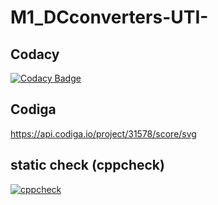 # M1_DCconverters-UTI-

## Codacy
[![Codacy Badge](https://app.codacy.com/project/badge/Grade/c30f72fe15444c799424323fa60f04cc)](https://www.codacy.com/gh/RajeshwariNavalur/M1_DCconverters-UTI-/dashboard?utm_source=github.com&amp;utm_medium=referral&amp;utm_content=RajeshwariNavalur/M1_DCconverters-UTI-&amp;utm_campaign=Badge_Grade)

## Codiga
https://api.codiga.io/project/31578/score/svg 

## static check (cppcheck)
[![cppcheck](https://github.com/RajeshwariNavalur/M1_DCconverters-UTI-/actions/workflows/check.yml/badge.svg)](https://github.com/RajeshwariNavalur/M1_DCconverters-UTI-/actions/workflows/check.yml)





